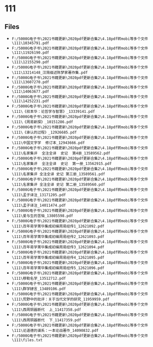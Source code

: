 # 111

## Files

- `F:/5000G电子书\2021书籍更新\2020pdf更新合集2\4.18pdf转mobi等多个文件\111\10345791.pdf`
- `F:/5000G电子书\2021书籍更新\2020pdf更新合集2\4.18pdf转mobi等多个文件\111\11926190.pdf`
- `F:/5000G电子书\2021书籍更新\2020pdf更新合集2\4.18pdf转mobi等多个文件\111\12155290.pdf`
- `F:/5000G电子书\2021书籍更新\2020pdf更新合集2\4.18pdf转mobi等多个文件\111\13214148_汉简缀述陈梦家著作集.pdf`
- `F:/5000G电子书\2021书籍更新\2020pdf更新合集2\4.18pdf转mobi等多个文件\111\13607270.pdf`
- `F:/5000G电子书\2021书籍更新\2020pdf更新合集2\4.18pdf转mobi等多个文件\111\14063677.pdf`
- `F:/5000G电子书\2021书籍更新\2020pdf更新合集2\4.18pdf转mobi等多个文件\111\14252231.pdf`
- `F:/5000G电子书\2021书籍更新\2020pdf更新合集2\4.18pdf转mobi等多个文件\111\《叔本华：论哲学与智慧》_13339141.pdf`
- `F:/5000G电子书\2021书籍更新\2020pdf更新合集2\4.18pdf转mobi等多个文件\111\《周易新探》_10151286.pdf`
- `F:/5000G电子书\2021书籍更新\2020pdf更新合集2\4.18pdf转mobi等多个文件\111\《承认的过程》_12926685.pdf`
- `F:/5000G电子书\2021书籍更新\2020pdf更新合集2\4.18pdf转mobi等多个文件\111\中国文字学  修订本_12943666.pdf`
- `F:/5000G电子书\2021书籍更新\2020pdf更新合集2\4.18pdf转mobi等多个文件\111\名家集评  全注全译  史记  第4册_13589562.pdf`
- `F:/5000G电子书\2021书籍更新\2020pdf更新合集2\4.18pdf转mobi等多个文件\111\名家集评  全注全译  史记  第一册_13562915.pdf`
- `F:/5000G电子书\2021书籍更新\2020pdf更新合集2\4.18pdf转mobi等多个文件\111\名家集评 全注全译 史记 第三册_13589561.pdf`
- `F:/5000G电子书\2021书籍更新\2020pdf更新合集2\4.18pdf转mobi等多个文件\111\名家集评 全注全译 史记 第二册_13589560.pdf`
- `F:/5000G电子书\2021书籍更新\2020pdf更新合集2\4.18pdf转mobi等多个文件\111\孟子译注_13171205.pdf`
- `F:/5000G电子书\2021书籍更新\2020pdf更新合集2\4.18pdf转mobi等多个文件\111\孟子译注_14011474.pdf`
- `F:/5000G电子书\2021书籍更新\2020pdf更新合集2\4.18pdf转mobi等多个文件\111\爱与生的苦恼_13805598.pdf`
- `F:/5000G电子书\2021书籍更新\2020pdf更新合集2\4.18pdf转mobi等多个文件\111\百年易学菁华集成初编周易经传1_12621092.pdf`
- `F:/5000G电子书\2021书籍更新\2020pdf更新合集2\4.18pdf转mobi等多个文件\111\百年易学菁华集成初编周易经传2_12621093.pdf`
- `F:/5000G电子书\2021书籍更新\2020pdf更新合集2\4.18pdf转mobi等多个文件\111\百年易学菁华集成初编周易经传3_12621094.pdf`
- `F:/5000G电子书\2021书籍更新\2020pdf更新合集2\4.18pdf转mobi等多个文件\111\百年易学菁华集成初编周易经传4_12621095.pdf`
- `F:/5000G电子书\2021书籍更新\2020pdf更新合集2\4.18pdf转mobi等多个文件\111\百年易学菁华集成初编周易经传5_12621096.pdf`
- `F:/5000G电子书\2021书籍更新\2020pdf更新合集2\4.18pdf转mobi等多个文件\111\穆勒名学_13512712.pdf`
- `F:/5000G电子书\2021书籍更新\2020pdf更新合集2\4.18pdf转mobi等多个文件\111\群学肄言_13489106.pdf`
- `F:/5000G电子书\2021书籍更新\2020pdf更新合集2\4.18pdf转mobi等多个文件\111\荒野中的批评：关于当代文学的研究_11959959.pdf`
- `F:/5000G电子书\2021书籍更新\2020pdf更新合集2\4.18pdf转mobi等多个文件\111\西周铜器断代  上_11417358.pdf`
- `F:/5000G电子书\2021书籍更新\2020pdf更新合集2\4.18pdf转mobi等多个文件\111\西周铜器断代  下_11417359.pdf`
- `F:/5000G电子书\2021书籍更新\2020pdf更新合集2\4.18pdf转mobi等多个文件\111\论道德的谱系：一本论战著作_14090832.pdf`
- `F:/5000G电子书\2021书籍更新\2020pdf更新合集2\4.18pdf转mobi等多个文件\111\files.txt`
